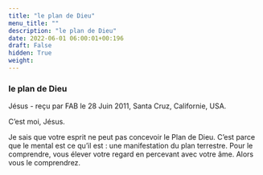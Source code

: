 ```yaml
---
title: "le plan de Dieu"
menu_title: ""
description: "le plan de Dieu"
date: 2022-06-01 06:00:01+00:196
draft: False
hidden: True
weight:
---
```

### le plan de Dieu

Jésus - reçu par FAB le 28 Juin 2011, Santa Cruz, Californie, USA.

C’est moi, Jésus.

Je sais que votre esprit ne peut pas concevoir le Plan de Dieu. C’est parce que le mental est ce qu’il est : une manifestation du plan terrestre. Pour le comprendre, vous élever votre regard en percevant avec votre âme. Alors vous le comprendrez.
